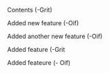 Contents (-Grit)

Added new feature (-Oif)

Added another new feature (-Oif)

Added feature (-Grit

Added feateure (- Oif)